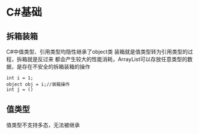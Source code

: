 # C#基础
## 拆箱装箱
C#中值类型、引用类型均隐性继承了object类
装箱就是值类型转为引用类型的过程，拆箱就是反过来
都会产生较大的性能消耗，ArrayList可以存放任意类型的数据，是存在不安全的拆箱装箱的操作
```
int i = 1;
object obj = i;//装箱操作
int j = ()
```
## 值类型
值类型不支持多态，无法被继承
